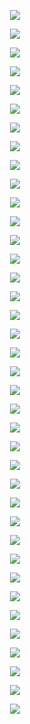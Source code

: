 <p align="center"> <img src= 'all_figs/DLGN(n_h_l = 5, n_n = 32,Run=1,Epoch = 0000,step=00,UnLearned,loss = 0.493).png' /> </p>
<p align="center"> <img src= 'all_figs/DLGN(n_h_l = 5, n_n = 32,Run=1,Epoch = 0001,step=04,Learned,loss = 0.471).png' /> </p>
<p align="center"> <img src= 'all_figs/DLGN(n_h_l = 5, n_n = 32,Run=1,Epoch = 0001,step=08,Learned,loss = 0.447).png' /> </p>
<p align="center"> <img src= 'all_figs/DLGN(n_h_l = 5, n_n = 32,Run=1,Epoch = 0001,step=12,Learned,loss = 0.43).png' /> </p>
<p align="center"> <img src= 'all_figs/DLGN(n_h_l = 5, n_n = 32,Run=1,Epoch = 0001,step=16,Learned,loss = 0.421).png' /> </p>
<p align="center"> <img src= 'all_figs/DLGN(n_h_l = 5, n_n = 32,Run=1,Epoch = 0002,step=04,Learned,loss = 0.42).png' /> </p>
<p align="center"> <img src= 'all_figs/DLGN(n_h_l = 5, n_n = 32,Run=1,Epoch = 0002,step=08,Learned,loss = 0.418).png' /> </p>
<p align="center"> <img src= 'all_figs/DLGN(n_h_l = 5, n_n = 32,Run=1,Epoch = 0002,step=12,Learned,loss = 0.411).png' /> </p>
<p align="center"> <img src= 'all_figs/DLGN(n_h_l = 5, n_n = 32,Run=1,Epoch = 0002,step=16,Learned,loss = 0.407).png' /> </p>
<p align="center"> <img src= 'all_figs/DLGN(n_h_l = 5, n_n = 32,Run=1,Epoch = 0003,step=16,Learned,loss = 0.395).png' /> </p>
<p align="center"> <img src= 'all_figs/DLGN(n_h_l = 5, n_n = 32,Run=1,Epoch = 0004,step=16,Learned,loss = 0.386).png' /> </p>
<p align="center"> <img src= 'all_figs/DLGN(n_h_l = 5, n_n = 32,Run=1,Epoch = 0005,step=16,Learned,loss = 0.378).png' /> </p>
<p align="center"> <img src= 'all_figs/DLGN(n_h_l = 5, n_n = 32,Run=1,Epoch = 0006,step=16,Learned,loss = 0.37).png' /> </p>
<p align="center"> <img src= 'all_figs/DLGN(n_h_l = 5, n_n = 32,Run=1,Epoch = 0007,step=16,Learned,loss = 0.364).png' /> </p>
<p align="center"> <img src= 'all_figs/DLGN(n_h_l = 5, n_n = 32,Run=1,Epoch = 0008,step=16,Learned,loss = 0.357).png' /> </p>
<p align="center"> <img src= 'all_figs/DLGN(n_h_l = 5, n_n = 32,Run=1,Epoch = 0009,step=16,Learned,loss = 0.353).png' /> </p>
<p align="center"> <img src= 'all_figs/DLGN(n_h_l = 5, n_n = 32,Run=1,Epoch = 0010,step=16,Learned,loss = 0.353).png' /> </p>
<p align="center"> <img src= 'all_figs/DLGN(n_h_l = 5, n_n = 32,Run=1,Epoch = 0020,step=16,Learned,loss = 0.338).png' /> </p>
<p align="center"> <img src= 'all_figs/DLGN(n_h_l = 5, n_n = 32,Run=1,Epoch = 0030,step=16,Learned,loss = 0.334).png' /> </p>
<p align="center"> <img src= 'all_figs/DLGN(n_h_l = 5, n_n = 32,Run=1,Epoch = 0040,step=16,Learned,loss = 0.33).png' /> </p>
<p align="center"> <img src= 'all_figs/DLGN(n_h_l = 5, n_n = 32,Run=1,Epoch = 0050,step=16,Learned,loss = 0.329).png' /> </p>
<p align="center"> <img src= 'all_figs/DLGN(n_h_l = 5, n_n = 32,Run=1,Epoch = 0060,step=16,Learned,loss = 0.327).png' /> </p>
<p align="center"> <img src= 'all_figs/DLGN(n_h_l = 5, n_n = 32,Run=1,Epoch = 0070,step=16,Learned,loss = 0.327).png' /> </p>
<p align="center"> <img src= 'all_figs/DLGN(n_h_l = 5, n_n = 32,Run=1,Epoch = 0080,step=16,Learned,loss = 0.325).png' /> </p>
<p align="center"> <img src= 'all_figs/DLGN(n_h_l = 5, n_n = 32,Run=1,Epoch = 0090,step=16,Learned,loss = 0.325).png' /> </p>
<p align="center"> <img src= 'all_figs/DLGN(n_h_l = 5, n_n = 32,Run=1,Epoch = 0100,step=16,Learned,loss = 0.325).png' /> </p>
<p align="center"> <img src= 'all_figs/DLGN(n_h_l = 5, n_n = 32,Run=1,Epoch = 0200,step=16,Learned,loss = 0.324).png' /> </p>
<p align="center"> <img src= 'all_figs/DLGN(n_h_l = 5, n_n = 32,Run=1,Epoch = 0300,step=16,Learned,loss = 0.32).png' /> </p>
<p align="center"> <img src= 'all_figs/DLGN(n_h_l = 5, n_n = 32,Run=1,Epoch = 0400,step=16,Learned,loss = 0.318).png' /> </p>
<p align="center"> <img src= 'all_figs/DLGN(n_h_l = 5, n_n = 32,Run=1,Epoch = 0500,step=16,Learned,loss = 0.332).png' /> </p>
<p align="center"> <img src= 'all_figs/DLGN(n_h_l = 5, n_n = 32,Run=1,Epoch = 0600,step=16,Learned,loss = 0.332).png' /> </p>
<p align="center"> <img src= 'all_figs/DLGN(n_h_l = 5, n_n = 32,Run=1,Epoch = 0700,step=16,Learned,loss = 0.33).png' /> </p>
<p align="center"> <img src= 'all_figs/DLGN(n_h_l = 5, n_n = 32,Run=1,Epoch = 0800,step=16,Learned,loss = 0.337).png' /> </p>
<p align="center"> <img src= 'all_figs/DLGN(n_h_l = 5, n_n = 32,Run=1,Epoch = 0900,step=16,Learned,loss = 0.34).png' /> </p>
<p align="center"> <img src= 'all_figs/DLGN(n_h_l = 5, n_n = 32,Run=1,Epoch = 1000,step=16,Learned,loss = 0.341).png' /> </p>
<p align="center"> <img src= 'all_figs/DLGN(n_h_l = 5, n_n = 32,Run=1,Epoch = 2000,step=16,Learned,loss = 0.338).png' /> </p>
<p align="center"> <img src= 'all_figs/DLGN(n_h_l = 5, n_n = 32,Run=1,Epoch = 3000,step=16,Learned,loss = 0.352).png' /> </p>
<p align="center"> <img src= 'all_figs/DLGN(n_h_l = 5, n_n = 32,Run=1,Epoch = 4000,step=16,Learned,loss = 0.329).png' /> </p>
